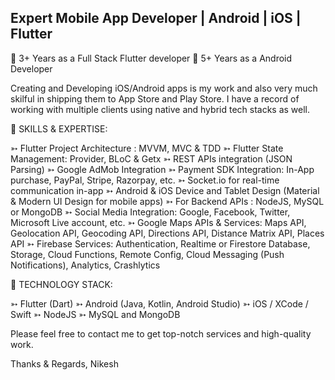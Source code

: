 ##  Expert Mobile App Developer | Android | iOS | Flutter

<!--
**NikeshNayak/NikeshNayak** is a ✨ _special_ ✨ repository because its `README.md` (this file) appears on your GitHub profile.

Here are some ideas to get you started:

- 🔭 I’m currently working on ...
- 🌱 I’m currently learning ...
- 👯 I’m looking to collaborate on ...
- 🤔 I’m looking for help with ...
- 💬 Ask me about ...
- 📫 How to reach me: ...
- 😄 Pronouns: ...
- ⚡ Fun fact: ...
-->

🥇 3+ Years as a Full Stack Flutter developer
🥇 5+ Years as a Android Developer

Creating and Developing iOS/Android apps is my work and also very much skilful in shipping them to App Store and Play Store. I have a record of working with multiple clients using native and hybrid tech stacks as well.

📌 SKILLS & EXPERTISE:

➳ Flutter Project Architecture : MVVM, MVC & TDD
➳ Flutter State Management: Provider, BLoC & Getx
➳ REST APIs integration (JSON Parsing)
➳ Google AdMob Integration
➳ Payment SDK Integration: In-App purchase, PayPal, Stripe, Razorpay, etc.
➳ Socket.io for real-time communication in-app
➳ Android & iOS Device and Tablet Design (Material & Modern UI Design for mobile apps)
➳ For Backend APIs : NodeJS, MySQL or MongoDB
➳ Social Media Integration: Google, Facebook, Twitter, Microsoft Live account, etc.
➳ Google Maps APIs & Services: Maps API, Geolocation API, Geocoding API, Directions API, Distance Matrix API, Places API
➳ Firebase Services: Authentication, Realtime or Firestore Database, Storage, Cloud Functions, Remote Config, Cloud Messaging (Push Notifications), Analytics, Crashlytics

📌 TECHNOLOGY STACK:

➳ Flutter (Dart)
➳ Android (Java, Kotlin, Android Studio)
➳ iOS / XCode / Swift
➳ NodeJS
➳ MySQL and MongoDB

Please feel free to contact me to get top-notch services and high-quality work.

Thanks & Regards,
Nikesh
